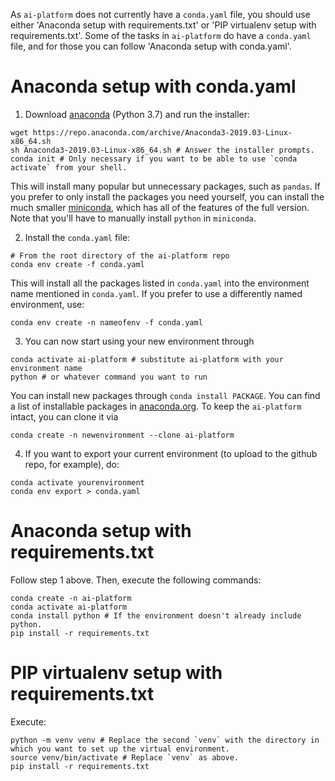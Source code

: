 As `ai-platform` does not currently have a `conda.yaml` file, you should use either 'Anaconda setup with requirements.txt' or 'PIP virtualenv setup with requirements.txt'. Some of the tasks in `ai-platform` do have a `conda.yaml` file, and for those you can follow 'Anaconda setup with conda.yaml'.

# Anaconda setup with conda.yaml
1. Download [anaconda](https://www.anaconda.com/distribution/) (Python 3.7) and run the installer:

```
wget https://repo.anaconda.com/archive/Anaconda3-2019.03-Linux-x86_64.sh
sh Anaconda3-2019.03-Linux-x86_64.sh # Answer the installer prompts.
conda init # Only necessary if you want to be able to use `conda activate` from your shell.
```

This will install many popular but unnecessary packages, such as `pandas`. If you prefer to only install the packages you need yourself, you can install the much smaller [miniconda](https://docs.conda.io/en/latest/miniconda.html), which has all of the features of the full version. Note that you'll have to manually install `python` in `miniconda`.

2. Install the `conda.yaml` file:

```
# From the root directory of the ai-platform repo
conda env create -f conda.yaml
```
This will install all the packages listed in `conda.yaml` into the environment name mentioned in `conda.yaml`. If you prefer to use a differently named environment, use:
```
conda env create -n nameofenv -f conda.yaml
```

3. You can now start using your new environment through

```
conda activate ai-platform # substitute ai-platform with your environment name
python # or whatever command you want to run
```
You can install new packages through `conda install PACKAGE`. You can find a list of installable packages in [anaconda.org](anaconda.org).
To keep the `ai-platform` intact, you can clone it via
```
conda create -n newenvironment --clone ai-platform
```

4. If you want to export your current environment (to upload to the github repo, for example), do:
```
conda activate yourenvironment
conda env export > conda.yaml
```

# Anaconda setup with requirements.txt
Follow step 1 above. Then, execute the following commands:
```
conda create -n ai-platform
conda activate ai-platform
conda install python # If the environment doesn't already include python.
pip install -r requirements.txt
```

# PIP virtualenv setup with requirements.txt
Execute:
```
python -m venv venv # Replace the second `venv` with the directory in which you want to set up the virtual environment.
source venv/bin/activate # Replace `venv` as above.
pip install -r requirements.txt
```
